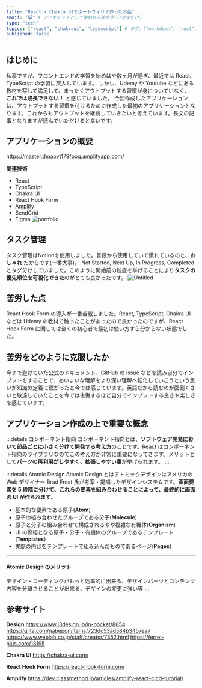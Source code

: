 ```yaml
---
title: "React x Chakra UIでポートフォリオ作ったお話"
emoji: "😸" # アイキャッチとして使われる絵文字（1文字だけ）
type: "tech"
topics: ["react", "chakraui", "typescript"] # タグ。["markdown", "rust", "aws"]のように指定する
published: false
---
```


## はじめに

私事ですが、フロントエンドの学習を始めはや数ヶ月が過ぎ、最近では React、TypeScript の学習に突入しています。
しかし、Udemy や Youtube などにある教材を写して満足して、まったくアウトプットする習慣が身についていなく、 **これでは成長できない！** と感じていました。
今回作成したアプリケーションは、アウトプットする習慣を付けるために作成した最初のアプリケーションとなります。これからもアウトプットを継続していきたいと考えています。長文の記事となりますが読んでいただけると幸いです。

## アプリケーションの概要

https://master.dmaovt179fpoq.amplifyapp.com/

**関連技術**

- React
- TypeScript
- Chakra UI
- React Hook Form
- Amplify
- SendGrid
- Figma
  ![portfolio](https://user-images.githubusercontent.com/68511759/122046136-7d805a00-ce19-11eb-8244-c70ab49c0d51.png)

## タスク管理
タスク管理はNotionを使用しました。普段から使用していて慣れているのと、**おしゃれ** だからです(一番大事)。
Not Started, Next Up, In Progress, Completedとタグ分けしていました。このように開始前の粒度を挙げることにより**タスクの優先順位を可視化できた**のがとても良かったです。
![Untitled](https://user-images.githubusercontent.com/68511759/122193744-b7139c80-cecf-11eb-86cc-36559e2c9322.png)

## 苦労した点

React Hook Form の導入が一番苦戦しました。React, TypeScript, Chakra UI などは Udemy の教材で触ったことがあったので良かったのですが、React Hook Form に関しては全くの初心者で最初は使い方すら分からない状態でした。

## 苦労をどのように克服したか

今まで避けていた公式のドキュメント、GitHub の issue などを読み自分でインプットをすることで、あいまいな理解をより深い理解へ転化していこうという思いが知識の定着に繋がったと今では感じています。英語だから読むのが面倒くさいと敬遠していたことを今では後悔するほど自分でインプットする良さや楽しさを感じています。

## アプリケーション作成の上で重要な概念

:::details コンポーネント指向
コンポーネント指向とは、**ソフトウェア開発において部品ごとに小さく分けて開発する考え方**のことです。React はコンポーネント指向のライブラリなのでこの考え方が非常に重要になってきます。メリットとして**パーツの再利用がしやすく、拡張しやすい事**が挙げられます。
:::

:::details Atomic Design
Atomic Design とはアトミックデザインはアメリカの Web デザイナー Brad Frost 氏が考案・提唱したデザインシステムです。**画面要素を 5 段階に分けて、これらの要素を組み合わせることによって、最終的に画面の UI が作られます**。

- 基本的な要素である原子(**Atom**)
- 原子の組み合わせたグループである分子(**Molecule**)
- 原子と分子の組み合わせて構成されるやや複雑な有機体(**Organism**)
- UI の骨組となる原子・分子・有機体のグループであるテンプレート(**Templates**)
- 実際の内容をテンプレートで組み込んだものであるページ(**Pages**)

---

#### Atomic Design のメリット

デザイン・コーディングがもっと効率的に出来る、デザインパーツとコンテンツ内容を分離させることが出来る、デザインの変更に強い等
:::

## 参考サイト

**Design**
https://www.i3design.jp/in-pocket/8854
https://qiita.com/nabepon/items/723dc53ad584b3457ea7
https://www.weblab.co.jp/staff/creator/7352.html
https://ferret-plus.com/13195

**Chakra UI**
https://chakra-ui.com/

**React Hook Form**
https://react-hook-form.com/

**Amplify**
https://dev.classmethod.jp/articles/amplify-react-cicd-tutorial/

